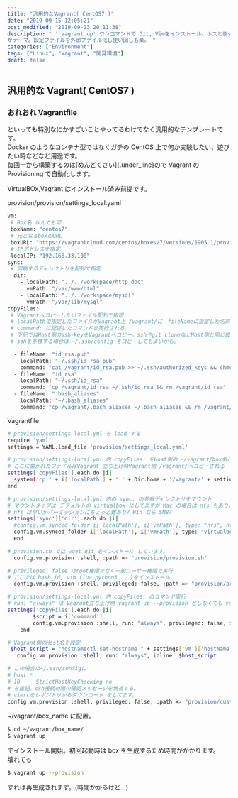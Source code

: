 ```yaml
---
title: "汎用的なVagrant( CentOS7 )"
date: "2019-09-15 12:05:21"
post_modified: "2019-09-23 20:11:38"
description: " ' vagrant up' ワンコマンドで Git, Vimをインストール。ホスと側ssh-keyをコピー、.vimrcを git cloneする。'すぐに使える'
がテーマ。設定ファイルを外部ファイル化し使い回しも楽。 "
categories: ["Environment"]
tags: ["Linux", "Vagrant", "開発環境"]
draft: false
---
```


## 汎用的な Vagrant( CentOS7 )

### おれおれ Vagrantfile

といっても特別なにかすごいことやってるわけでなく汎用的なテンプレートです。\
Docker のようなコンテナ型ではなくガチの CentOS 上で何か実験したい、遊びたい時などなど用途です。\
毎回一から構築するのは[めんどくさい]{.under_line}ので Vagrant の Provisioning で自動化します。

VirtualBOx,Vagrant はインストール済み前提です。

[//]: # ([Source]&#40;https://github.com/WEBDIMENSION/vagrant-centos7&#41;)

provision/provision/settings_local.yaml

```bash
vm:
 # Box名 なんでも可
 boxName: "centos7"
 # 元となるboxのURL
 boxURL: "https://vagrantcloud.com/centos/boxes/7/versions/1905.1/providers/virtualbox.box"
 # IPアドレスを指定
 localIP: "192.168.33.100"
sync:
 # 同期するディレクトリを配列で指定
  dir:
    - localPath: "../../workspace/http_doc"
      vmPath: "/var/www/html"
    - localPath: "../../workspace/mysql"
      vmPath: "/var/lib/mysql"
copyFiles:
 # Vagrantへコピーしたいファイル配列で指定
 # localPathで指定したファイルがVagrant上 /vagrant/に　fileNameに指定した名前でコピーされる。
 # command: に記述したコマンドを実行される。
 # 下記ではHost側のssh-keyをVagrantへコピー。sshやgit cloneなどHost側と同じ設定で行える
 # sshを多様する場合は ~/.ssh/config をコピーしてもよいかも。

  - fileName: "id_rsa.pub"
    localPath: "~/.ssh/id_rsa.pub"
    command: "cat /vagrant/id_rsa.pub >> ~/.ssh/authorized_keys && chmod 600 ~/.ssh/authorized_keys && rm /vagrant/id_rsa.pub"
  - fileName: "id_rsa"
    localPath: "~/.ssh/id_rsa"
    command: "cp /vagrant/id_rsa ~/.ssh/id_rsa && rm /vagrant/id_rsa"
  - fileName: ".bash_aliases"
    localPath: "~/.bash_aliases"
    command: "cp /vagrant/.bash_aliases ~/.bash_aliases && rm /vagrant/.bash_aliases"
```

Vagrantfile

```bash
# provision/settings-local.yml を load する
require 'yaml'
settings = YAML.load_file 'provision/settings_local.yaml'

# provision/settings-local.yml 内 copyFiles: をHost側の ~/vagrant/box名/ にコピーする。
# ここに置かれたファイルはVagrant 立ち上げ時Vagrant側 /vagrant/へコピーされる
settings['copyFiles'].each do |i|
  system('cp ' + i['localPath'] + ' ' + Dir.home + '/vagrant/' + settings['vm']['boxName']+ '/' + i['fileName'])
end

# provision/settings-local.yml 内の sync: の共有ディレクトリをマウント
# マウントタイプは デフォルトの virtualbox にしてますが Mac の場合は nfs もあり。
# nfs は早いがパーミッションにちょっと難あり? Win なら SMB?
settings['sync']['dir'].each do |i|
  #config.vm.synced_folder i['localPath'], i['vmPath'], type: "nfs", nfs_export: true
  config.vm.synced_folder i['localPath'], i['vmPath'], type: "virtualbox"
  end

# provision.sh では wget git をインストール しています。
  config.vm.provision :shell, :path => "provision/provision.sh"

# privileged: false はroot権限でなく一般ユーザー権限で実行
# ここでは bash_id, vim (lua,python3....)をインストール
  config.vm.provision :shell, privileged: false, :path => "provision/privileged.sh"

# provision/settings-local.yml 内 copyFiles: のコマンド実行
# run: "always" は Vagrant立ち上げ時 vagrant up --provision としなくても vagrant up でも実行される。
settings['copyFiles'].each do |i|
        $script = i['command']
        config.vm.provision :shell, run: "always", privileged: false, inline: $script
    end

# Vagrant側のHost名を設定
 $host_script = "hostnamectl set-hostname " + settings['vm']['hostName'].to_s
   config.vm.provision :shell, run: "always", inline: $host_script

# この場合は~/.ssh/configに
# host *
# 10     StrictHostKeyChecking no
# を追記。ssh接続の際の確認メッセージを無視する。
# vimrcをレポジトリからダウンロード をしてます。
config.vm.provision :shell, privileged: false, :path => "provision/custom_after.sh"
```

\~/vagrant/box_name に配置。

```bash
$ cd ~/vagrant/box_name/
$ vagrant up
```

でインストール開始。初回起動時は box を生成するため時間がかかります。\
壊れても

```bash
$ vagrant up --provision
```

すれば再生成されます。(時間かかるけど\...)
